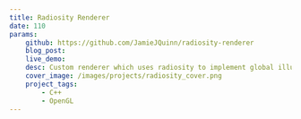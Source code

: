 ```yaml
---
title: Radiosity Renderer
date: 110
params:
    github: https://github.com/JamieJQuinn/radiosity-renderer
    blog_post: 
    live_demo: 
    desc: Custom renderer which uses radiosity to implement global illumination. Uses OpenGL. Developed at ICHEC, Dublin as part of the PRACE Summer of HPC.
    cover_image: /images/projects/radiosity_cover.png
    project_tags:
        - C++
        - OpenGL
---
```

